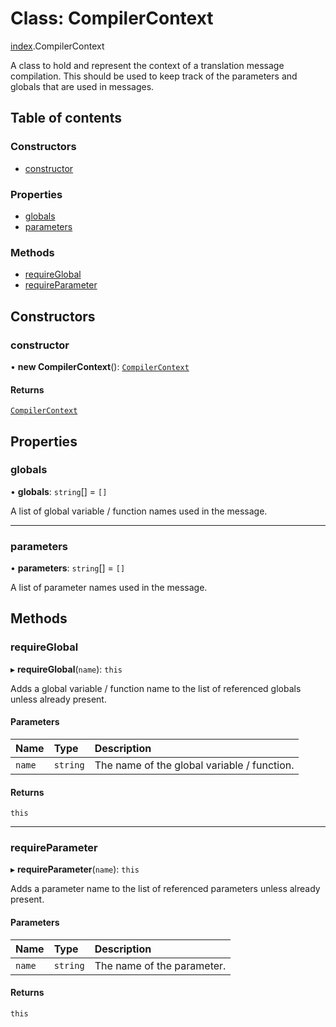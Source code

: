 # Class: CompilerContext

[index](../modules/index.md).CompilerContext

A class to hold and represent the context of a translation message compilation.
This should be used to keep track of the parameters and globals that are used in messages.

## Table of contents

### Constructors

- [constructor](index.CompilerContext.md#constructor)

### Properties

- [globals](index.CompilerContext.md#globals)
- [parameters](index.CompilerContext.md#parameters)

### Methods

- [requireGlobal](index.CompilerContext.md#requireglobal)
- [requireParameter](index.CompilerContext.md#requireparameter)

## Constructors

### constructor

• **new CompilerContext**(): [`CompilerContext`](index.CompilerContext.md)

#### Returns

[`CompilerContext`](index.CompilerContext.md)

## Properties

### globals

• **globals**: `string`[] = `[]`

A list of global variable / function names used in the message.

___

### parameters

• **parameters**: `string`[] = `[]`

A list of parameter names used in the message.

## Methods

### requireGlobal

▸ **requireGlobal**(`name`): `this`

Adds a global variable / function name to the list of referenced globals unless already present.

#### Parameters

| Name | Type | Description |
| :------ | :------ | :------ |
| `name` | `string` | The name of the global variable / function. |

#### Returns

`this`

___

### requireParameter

▸ **requireParameter**(`name`): `this`

Adds a parameter name to the list of referenced parameters unless already present.

#### Parameters

| Name | Type | Description |
| :------ | :------ | :------ |
| `name` | `string` | The name of the parameter. |

#### Returns

`this`

